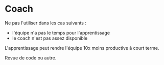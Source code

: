 # Coach

Ne pas l'utiliser dans les cas suivants : 
- l'équipe n'a pas le temps pour l'apprentissage
- le coach n'est pas assez disponible 

L'apprentissage peut rendre l'équipe 10x moins productive à court terme.

Revue de code ou autre.